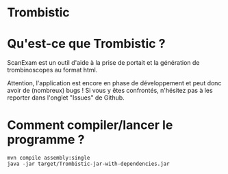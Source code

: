 # Trombistic

# Qu'est-ce que Trombistic ?

ScanExam est un outil d'aide à la prise de portait et la génération de trombinoscopes au format html.

Attention, l'application est encore en phase de développement et peut donc avoir de (nombreux) bugs ! Si vous y êtes confrontés, n'hésitez pas à les reporter dans
l'onglet "Issues" de Github.

# Comment compiler/lancer le programme ?

```
mvn compile assembly:single
java -jar target/Trombistic-jar-with-dependencies.jar
```
